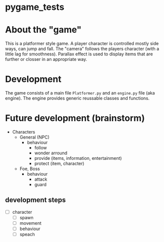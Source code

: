 # pygame_tests

# About the "game"
This is a platformer style game.
A player character is controlled mostly side ways, can jump and fall. The "camera"
follows the players character (with a little lag for smoothness).
Parallax effect is used to display items that are further or closser in an
appropriate way.

# Development
The game consists of a main file `Platformer.py` and an `engine.py` file (aka engine).
The engine provides generic reussable classes and functions.

# Future development (brainstorm)
* Characters
    * General (NPC)
        * behaviour
            * follow
            * wonder arround
            * provide (items, information, entertainment)
            * protect (item, character)
    * Foe, Boss
        * behaviour
            * attack
            * guard

## development steps
* [ ] character
    * [ ] spawn
    * [ ] movement
    * [ ] behaviour
    * [ ] speach
